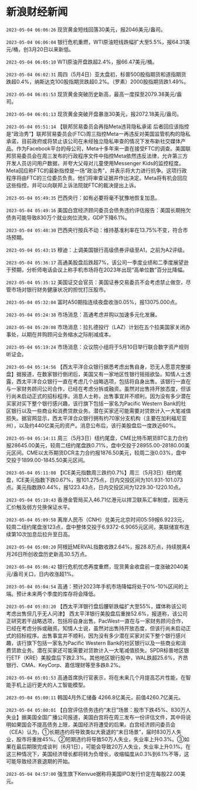 # 新浪财经新闻
`2023-05-04 06:06:26` 现货黄金短线回落30美元，报2046美元/盎司。

`2023-05-04 06:06:04` 银行危机重燃，WTI原油短线跌幅扩大至5.5%，报64.31美元/桶，创3月20日以来新低。

`2023-05-04 06:05:10` WTI原油开盘跌超2.4%，报66.47美元/桶。

`2023-05-04 06:02:31` 周四（5月4日）亚太盘初，标普500股指期货和道指期货跌超0.4%，纳斯达克100股指期货跌超0.2%。（罗素）2000股指期货跌1.49%。

`2023-05-04 06:01:53` 现货黄金突破历史新高，最高一度探至2079.38美元/盎司。

`2023-05-04 06:01:13` 现货黄金突破开盘暴涨30美元，报2072.18美元/盎司。

`2023-05-04 05:51:14` 【联邦贸易委员会再指Meta违背隐私承诺 后者回应该指控是“政治秀”】联邦贸易委员会(FTC)周三指控Meta一再违反对美国监管机构的隐私承诺，目前政府或将禁止该公司在未经独立隐私审查的情况下发布新社交媒体产品。作为Facebook平台的母公司，Meta十多年来一直在接受FTC的调查。美国联邦贸易委员会在周三发布的行政程序文件中指控Meta依然违反法律，允许第三方开发人员访问用户数据，并夸大父母对儿童使用Messenger Kids的监控程度。Meta回应称FTC的最新指控是一场“政治秀”，并表示将大力进行抗争。这项行政程序将由FTC的三位委员负责。他们将审查证据并作出决定。Meta将有机会回应这些指控，并可以向联邦上诉法院就FTC的裁决提出上诉。

`2023-05-04 05:49:35` 巴西央行：如有必要将毫不犹豫地恢复加息。

`2023-05-04 05:49:16` 美国白宫经济顾问委员会债务违约评估报告：美国长期拖欠债务可能导致830万个就业岗位流失，GDP下降6.1%。

`2023-05-04 05:48:30` 巴西央行按兵不动：维持基准利率在13.75%不变，符合市场预期。

`2023-05-04 05:43:15` 穆迪：上调美国银行高级债券评级至A1，之前为A2评级。

`2023-05-04 05:36:17` 高通美股盘后跌超7%，该公司一季度业绩和二季度展望逊于预期，分析师电话会议上称手机市场将在2023年出现“高单位数”百分比降幅。

`2023-05-04 05:35:12` 美国证交会官员：美国证券交易委员不会考虑禁止做空，尽管市场对银行财务健康状况的担忧打压股市。

`2023-05-04 05:32:04` 富时A50期指连续夜盘收涨0.05%，报13075.000点。

`2023-05-04 05:24:38` 市场消息：高通考虑并购以加速多元化发展。

`2023-05-04 05:20:08` 市场消息：拉扎德投行（LAZ）计划在五个拉美国家关闭办事处，以期在并购顾问业务缩水之际削减成本。

`2023-05-04 05:19:24` 市场消息：众议院小组将于5月10日举行联合数字资产规则听证会。

`2023-05-04 05:14:56` 【西太平洋合众银行据悉考虑出售自身，恐无人愿意完整接盘】据报道，在数家银行倒闭后，美国又有一家地区性银行摇摇欲坠。知情人士透露，西太平洋合众银行一直在考虑几个战略选项，包括将自身出售。该银行一直在与一家财务顾问公司合作，已经在考虑分拆或融资。虽然对出售持开放态度，但该行尚未启动正式的招标程序。消息人士称，出售事宜并不顺利，因为没有多少潜在买家对买下整个银行感兴趣，该行旗下包括一家名为Pacific Western Bank的社区银行以及一些商业和消费贷款业务。潜在买家还可能需要对贷款计入一大笔减值损失。据官网显示，西太平洋合众银行拥有约70家分支机构（主要在加利福尼亚州），以及约440亿美元的资产。消息公布后，该行美股盘后一度跌近60%。

`2023-05-04 05:14:11` 周三（5月3日）纽约尾盘，CME比特币期货BTC主力合约报28645.00美元，较周二纽约尾盘跌0.71%，盘中交投于28955.00-28180.00美元区间。CME以太币期货DCR主力合约报1876.50美元，较周二涨0.03%，盘中交投于1899.00-1845.50美元区间。

`2023-05-04 05:11:08` 【ICE美元指数周三跌约0.7%】周三（5月3日）纽约尾盘，ICE美元指数下跌0.67%，报101.275点，日内交投区间为101.931-101.073点。美元指数跌0.44%，报1223.43点，日内交投区间为1229.30-1220.10点。

`2023-05-04 05:10:43` 香港金管局买入46.71亿港元以捍卫联系汇率制度，因港元汇价触及弱方兑换保证水平。

`2023-05-04 05:09:58` 离岸人民币（CNH）兑美元北京时间05:59报6.9223元，较周二纽约尾盘涨123点，盘中整体交投于6.9372-6.9065元区间，美联储宣布连续第10次加息后拉升至日高。

`2023-05-04 05:08:20` 阿根廷MERVAL指数收跌2.64%，报28.8万点，持续脱离4月26日所创收盘历史新高30.5万点。

`2023-05-04 05:06:42` 银行危机忧虑再度重燃，现货黄金收盘前一度涨破2040美元/盎司关口，日内收涨超1%。

`2023-05-04 05:04:54` 高通：预计2023年手机市场降幅将处于0%-10%区间的上端。预计未来两个季度的库存将会降低。

`2023-05-04 05:03:20` 【西太平洋银行盘后腰斩跌幅扩大至55%，媒体称该公司考虑出售但几乎无人问津】 西太平洋银行美股盘后重挫52.6%，报道称，该公司正研究若干战略选项，包括将自身出售。PacWest一直在与一家财务顾问合作，已经在考虑分拆或融资。知情人士说，虽然对出售持开放态度，但该行尚未启动正式的招标程序。出售事宜并不顺利，因为没有多少潜在买家对买下整个银行感兴趣，该行旗下包括一家名为Pacific Western Bank的社区银行以及一些商业和消费贷款业务。潜在买家还可能需要对贷款计入一大笔减值损失。SPDR标普地区银行ETF（KRE）美股盘后下跌2.3%。其他地区银行股中，WAL跌超25.6%，齐昂银行、CMA、KeyCorp、嘉信理财等至多跌8.2%。

`2023-05-04 05:01:53` 高通首席执行官表示，将在未来几个月提高芯片性能，在智能手机上运行更大的人工智能模型。

`2023-05-04 05:00:11` 韩国4月外汇储备 4266.8亿美元，前值4260.7亿美元。

`2023-05-04 05:00:01` 【白宫评估债务违约“末日”场景：股市下跌45%、830万人失业】据美国全国广播公司报道，美国白宫将在周三发布一份评估文件，其中将说明如果国会不提高债务上限，美国经济将遭受的后果。白宫经济顾问委员会（CEA）认为，①长期违约将导致类似大衰退的“末日场景”，届时830万人失业，股市将重挫45%。②短期违约将导致50万人失业，失业率上升0.3%。③如果在最后期限完成谈判（6月1日），可能会导致20万人失业，失业率上升0.1%。在这三种情况下，美国经济增长都将转为负增长，收缩幅度从0.3%到6.1%不等，这可能导致经济衰退期的开始。

`2023-05-04 04:57:00` 强生旗下Kenvue据称将美国IPO发行价定在每股22.00美元。

